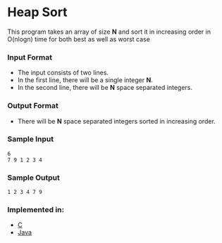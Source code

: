 
# Heap Sort

This program takes an array of size **N** and sort it in increasing order in O(nlogn) time for both best as well as worst case

### Input Format
- The input consists of two lines.
- In the first line, there will be a single integer **N**.
- In the second line, there will be **N** space separated integers.

### Output Format

- There will be **N** space separated integers sorted in increasing order.

### Sample Input

```
6
7 9 1 2 3 4
```

### Sample Output

```
1 2 3 4 7 9
```

### Implemented in:

- [C](heap_sort.c)
- [Java](HeapSort.java)
